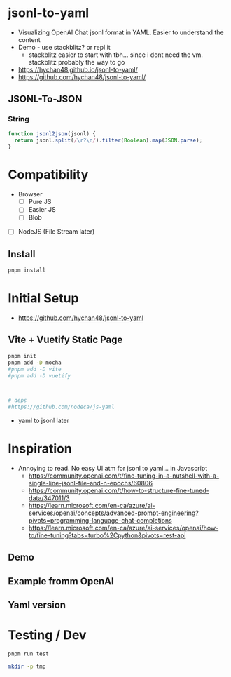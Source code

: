 # jsonl-to-yaml
* Visualizing OpenAI Chat jsonl format in YAML. Easier to understand the content
* Demo - use stackblitz? or repl.it
  * stackblitz easier to start with tbh... since i dont need the vm. stackblitz probably the way to go
* https://hychan48.github.io/jsonl-to-yaml/
* https://github.com/hychan48/jsonl-to-yaml/
## JSONL-To-JSON
### String
```js
function jsonl2json(jsonl) {
  return jsonl.split(/\r?\n/).filter(Boolean).map(JSON.parse);
}
```

# Compatibility
* Browser
  * [ ] Pure JS
  * [ ] Easier JS
  * [ ] Blob
* [ ] NodeJS (File Stream later)

## Install
```bash
pnpm install

```


# Initial Setup
* https://github.com/hychan48/jsonl-to-yaml
## Vite + Vuetify Static Page
```bash
pnpm init
pnpm add -D mocha
#pnpm add -D vite
#pnpm add -D vuetify



# deps
#https://github.com/nodeca/js-yaml
```
* yaml to jsonl later

# Inspiration
* Annoying to read. No easy UI atm for jsonl to yaml... in Javascript
  * https://community.openai.com/t/fine-tuning-in-a-nutshell-with-a-single-line-jsonl-file-and-n-epochs/60806
  * https://community.openai.com/t/how-to-structure-fine-tuned-data/347011/3
  * https://learn.microsoft.com/en-ca/azure/ai-services/openai/concepts/advanced-prompt-engineering?pivots=programming-language-chat-completions
  * https://learn.microsoft.com/en-ca/azure/ai-services/openai/how-to/fine-tuning?tabs=turbo%2Cpython&pivots=rest-api

## Demo


## Example fromm OpenAI


## Yaml version


# Testing / Dev
```bash
pnpm run test

mkdir -p tmp

```

```
